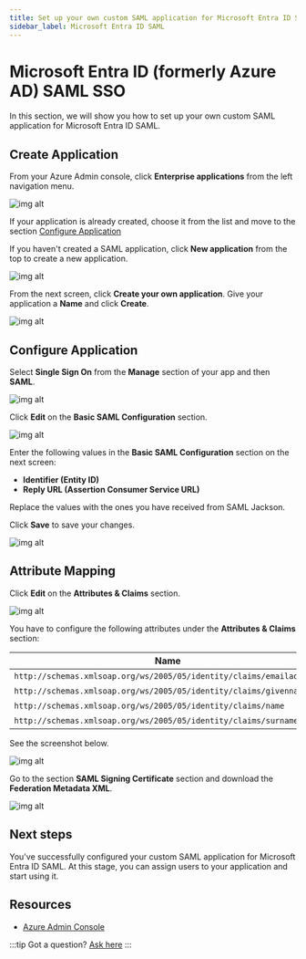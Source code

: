 ```yaml
---
title: Set up your own custom SAML application for Microsoft Entra ID SAML
sidebar_label: Microsoft Entra ID SAML
---
```


# Microsoft Entra ID (formerly Azure AD) SAML SSO

In this section, we will show you how to set up your own custom SAML application for Microsoft Entra ID SAML.

## Create Application

From your Azure Admin console, click **Enterprise applications** from the left navigation menu.

![img alt](/images/docs/jackson/sso-providers/azure/1.png)

If your application is already created, choose it from the list and move to the section [Configure Application](#configure-application)

If you haven't created a SAML application, click **New application** from the top to create a new application.

![img alt](/images/docs/jackson/sso-providers/azure/2.png)

From the next screen, click **Create your own application**. Give your application a **Name** and click **Create**.

![img alt](/images/docs/jackson/sso-providers/azure/3.png)

## Configure Application

Select **Single Sign On** from the **Manage** section of your app and then **SAML**.

![img alt](/images/docs/jackson/sso-providers/azure/4.png)

Click **Edit** on the **Basic SAML Configuration** section.

![img alt](/images/docs/jackson/sso-providers/azure/5.png)

Enter the following values in the **Basic SAML Configuration** section on the next screen:

- **Identifier (Entity ID)**
- **Reply URL (Assertion Consumer Service URL)**

Replace the values with the ones you have received from SAML Jackson.

Click **Save** to save your changes.

![img alt](/images/docs/jackson/sso-providers/azure/6.png)

## Attribute Mapping

Click **Edit** on the **Attributes & Claims** section.

![img alt](/images/docs/jackson/sso-providers/azure/7.png)

You have to configure the following attributes under the **Attributes & Claims** section:

| Name                                                                 | Value                  |
| -------------------------------------------------------------------- | ---------------------- |
| `http://schemas.xmlsoap.org/ws/2005/05/identity/claims/emailaddress` | user.mail              |
| `http://schemas.xmlsoap.org/ws/2005/05/identity/claims/givenname`    | user.givenname         |
| `http://schemas.xmlsoap.org/ws/2005/05/identity/claims/name`         | user.userprincipalname |
| `http://schemas.xmlsoap.org/ws/2005/05/identity/claims/surname`      | user.surname           |

See the screenshot below.

![img alt](/images/docs/jackson/sso-providers/azure/8.png)

Go to the section **SAML Signing Certificate** section and download the **Federation Metadata XML**.

![img alt](/images/docs/jackson/sso-providers/azure/9.png)

## Next steps

You've successfully configured your custom SAML application for Microsoft Entra ID SAML. At this stage, you can assign users to your application and start using it.

## Resources

- [Azure Admin Console](https://portal.azure.com/)

:::tip
Got a question? [Ask here](https://discord.gg/uyb7pYt4Pa)
:::
